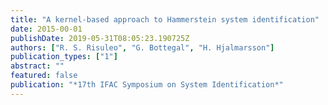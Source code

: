 ```yaml
---
title: "A kernel-based approach to Hammerstein system identification"
date: 2015-00-01
publishDate: 2019-05-31T08:05:23.190725Z
authors: ["R. S. Risuleo", "G. Bottegal", "H. Hjalmarsson"]
publication_types: ["1"]
abstract: ""
featured: false
publication: "*17th IFAC Symposium on System Identification*"
---
```



